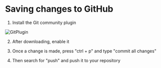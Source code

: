 
# Saving changes to GitHub

1. Install the Git community plugin 

![GitPlugin](https://cdn.discordapp.com/attachments/827008047054192720/1300181603695460475/image.png?ex=671fe7fa&is=671e967a&hm=2b4dc4b988aec05e20db4f3835c90b9d864339e9bddfd31efc05398a22c7a585&)

2. After downloading, enable it

3. Once a change is made, press "ctrl + p" and type "commit all changes"

4. Then search for "push" and push it to your repository